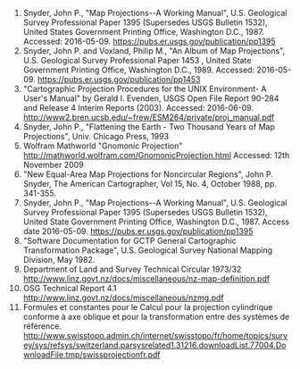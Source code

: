 1. Snyder, John P., "Map Projections--A Working Manual", U.S. Geological Survey
    Professional Paper 1395 (Supersedes USGS Bulletin 1532),
    United States Government Printing Office, Washington D.C., 1987.
    Accessed: 2016-05-09.  https://pubs.er.usgs.gov/publication/pp1395
2. Snyder, John P. and Voxland, Philip M., "An Album of Map Projections",
    U.S. Geological Survey Professional Paper 1453 ,
    United State Government Printing Office, Washington D.C., 1989.
    Accessed: 2016-05-09.  https://pubs.er.usgs.gov/publication/pp1453
3. "Cartographic Projection Procedures for the UNIX Environment-
    A User's Manual" by Gerald I. Evenden,
    USGS Open File Report 90-284 and Release 4 Interim Reports (2003).
    Accessed: 2016-06-09.  http://www2.bren.ucsb.edu/~frew/ESM264/private/proj_manual.pdf
4. Snyder, John P., "Flattening the Earth -
    Two Thousand Years of Map Projections", Univ. Chicago Press, 1993
5. Wolfram Mathworld "Gnomonic Projection"
    http://mathworld.wolfram.com/GnomonicProjection.html
    Accessed: 12th November 2009
6. "New Equal-Area Map Projections for Noncircular Regions", John P. Snyder,
    The American Cartographer, Vol 15, No. 4, October 1988, pp. 341-355.
7. Snyder, John P., "Map Projections--A Working Manual", U.S. Geological
    Survey Professional Paper 1395 (Supersedes USGS Bulletin 1532), United
    State Government Printing Office, Washington D.C., 1987.
    Access date 2016-05-09.  https://pubs.er.usgs.gov/publication/pp1395
8. "Software Documentation for GCTP General Cartographic Transformation
    Package", U.S. Geological Survey National Mapping Division, May 1982.
9. Department of Land and Survey Technical Circular 1973/32
    http://www.linz.govt.nz/docs/miscellaneous/nz-map-definition.pdf
10. OSG Technical Report 4.1
    http://www.linz.govt.nz/docs/miscellaneous/nzmg.pdf
11. Formules et constantes pour le Calcul pour la
    projection cylindrique conforme à axe oblique et pour la transformation entre
    des systèmes de référence.
    http://www.swisstopo.admin.ch/internet/swisstopo/fr/home/topics/survey/sys/refsys/switzerland.parsysrelated1.31216.downloadList.77004.DownloadFile.tmp/swissprojectionfr.pdf
